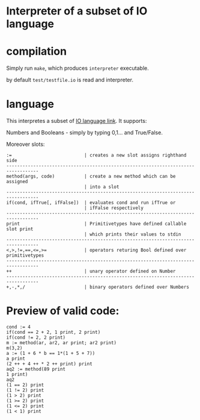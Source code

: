 Interpreter of a subset of IO language
===========

# compilation

Simply run `make`, which produces `interpreter` executable.

by default `test/testfile.io` is read and interpreter.

# language

This interpretes a subset of [IO language link](http://iolanguage.org/). It supports:

Numbers and Booleans - simply by typing 0,1... and True/False.

Moreover slots:

```
:=                           | creates a new slot assigns righthand side
----------------------------------------------------------------------------------
method(args, code)           | create a new method which can be assigned
                             | into a slot
----------------------------------------------------------------------------------
if(cond, ifTrue[, ifFalse])  | evaluates cond and run ifTrue or
                             | ifFalse respectively 
----------------------------------------------------------------------------------
print                        | Primitivetypes have defined callable slot print
                             | which prints their values to stdin
----------------------------------------------------------------------------------
<,>,!=,==,<=,>=              | operators returing Bool defined over primitivetypes
----------------------------------------------------------------------------------
++	                         | unary operator defined on Number
----------------------------------------------------------------------------------
+,-,*,/                      | binary operators defined over Numbers
```

# Preview of valid code:

```io
cond := 4
if(cond == 2 + 2, 1 print, 2 print)
if(cond != 2, 2 print)
m := method(ar, ar2, ar print; ar2 print)
m(3,2)
a := (1 + 6 * b == 1*(1 + 5 + 7))
a print
(2 ++ + 4 ++ * 2 ++ print) print
aq2 := method(89 print
1 print)
aq2
(1 == 2) print
(1 != 2) print
(1 > 2) print
(1 >= 2) print
(1 <= 2) print
(1 < 1) print
```
